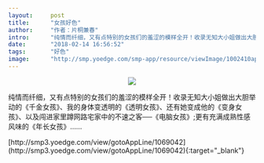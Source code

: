```yaml
---
layout:     post
title:      "女孩好色"
author:     "作者：片桐兼春"
intro:      "纯情而纤细，又有点特别的女孩们的羞涩的模样全开！收录无知大小姐做出大胆举动的《千金女孩》、我的身体变透明的《透明女孩》、还有她变成他的《变身女孩》、以及闯进家里蹲网路宅家中的不速之客──《电脑女孩》;更有充满成熟性感风味的《年长女孩》……"
date:       "2018-02-14 16:56:52"
tags:       "好色"
image:      "http://smp.yoedge.com/smp-app/resource/viewImage/1002410appline.png"
---
```

<div style="text-align: center">
<p><img src="http://smp.yoedge.com/smp-app/resource/viewImage/1002410appline.png"/></p>
</div>
<p class="post-meta">
<span>纯情而纤细，又有点特别的女孩们的羞涩的模样全开！收录无知大小姐做出大胆举动的《千金女孩》、我的身体变透明的《透明女孩》、还有她变成他的《变身女孩》、以及闯进家里蹲网路宅家中的不速之客──《电脑女孩》;更有充满成熟性感风味的《年长女孩》……</span>
</p>
[http://smp3.yoedge.com/view/gotoAppLine/1069042](http://smp3.yoedge.com/view/gotoAppLine/1069042){:target="_blank"}


